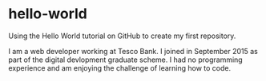 # hello-world
Using the Hello World tutorial on GitHub to create my first repository.

I am a web developer working at Tesco Bank. I joined in September 2015 as part of the digital devlopment graduate scheme. I had no programming experience and am enjoying the challenge of learning how to code. 
